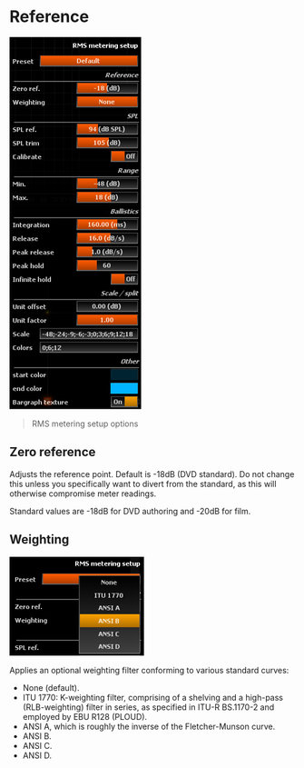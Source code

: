 # Reference
![](include/RMSMeterSetup.png)

> RMS metering setup options


## Zero reference
Adjusts the reference point. 
Default is -18dB (DVD standard). 
Do not change this unless you specifically want to divert from the standard, as this will otherwise compromise meter readings.

Standard values are -18dB for DVD authoring and -20dB for film.


## Weighting
![](include/RMSWeighting.png)

Applies an optional weighting filter conforming to various standard curves:

* None (default).
* ITU 1770: K-weighting filter, comprising of a shelving and a high-pass (RLB-weighting) filter in series, as specified in ITU-R BS.1170-2 and employed by EBU R128 (PLOUD).
* ANSI A, which is roughly the inverse of the Fletcher-Munson curve.
* ANSI B.
* ANSI C.
* ANSI D.



